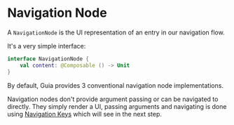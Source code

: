 # Navigation Node

A `NavigationNode` is the UI representation of an entry in our navigation flow.

It's a very simple interface:

```kotlin
interface NavigationNode {
    val content: @Composable () -> Unit
}
```

By default, Guia provides 3 conventional navigation node implementations.

Navigation nodes don't provide argument passing or can be navigated to directly. They simply render a UI, passing arguments and navigating is done using [Navigation Keys](navigation-key.md) which will see in the next step.
